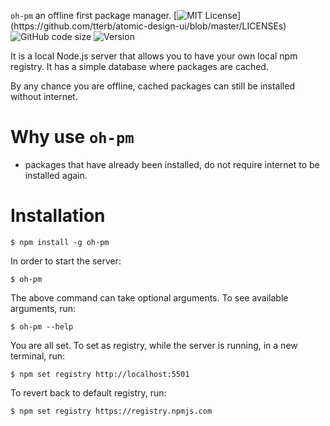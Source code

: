 ```oh-pm``` an offline first package manager.
[![MIT License](https://img.shields.io/apm/l/atomic-design-ui.svg?)](https://github.com/tterb/atomic-design-ui/blob/master/LICENSEs)
![GitHub code size](https://img.shields.io/github/languages/code-size/ndimzKM/notexpress)
![Version](https://img.shields.io/npm/v/@ndimz/notexpress)

It is a local Node.js server that allows you to have your own local npm registry. It has a simple database where packages are cached.

By any chance you are offline, cached packages can still be installed without internet.

# Why use ```oh-pm```
- packages that have already been installed, do not require internet to be installed again.

# Installation
```
$ npm install -g oh-pm
```
In order to start the server:
```
$ oh-pm
```
The above command can take optional arguments. To see available arguments, run:
```
$ oh-pm --help
```
You are all set. To set as registry, while the server is running, in a new terminal, run:
```
$ npm set registry http://localhost:5501
```
To revert back to default registry, run:
```
$ npm set registry https://registry.npmjs.com
```
